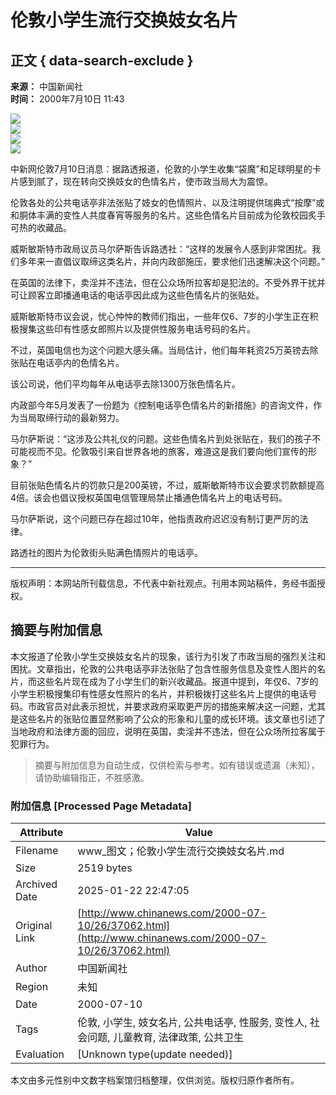 # 伦敦小学生流行交换妓女名片

## 正文 { data-search-exclude }


**来源：** 中国新闻社  
**时间：** 2000年7月10日 11:43  

![](http://club.adam.sina.com.cn/time.gif)  
![](http://adforce.imgis.com/?adserv|330|136065|1|1|misc=_ADFORCE_TIME_)  
![](/images/clear.gif)  
![](/2000-07-10/26/1-26-37062_c.jpg)  

中新网伦敦7月10日消息：据路透报道，伦敦的小学生收集“袋魔”和足球明星的卡片感到腻了，现在转向交换妓女的色情名片，使市政当局大为震惊。

伦敦各处的公共电话亭非法张贴了妓女的色情照片、以及注明提供瑞典式“按摩”或和胴体丰满的变性人共度春宵等服务的名片。这些色情名片目前成为伦敦校园炙手可热的收藏品。

威斯敏斯特市政局议员马尔萨斯告诉路透社：“这样的发展令人感到非常困扰。我们多年来一直倡议取缔这类名片，并向内政部施压，要求他们迅速解决这个问题。”

在英国的法律下，卖淫并不违法，但在公众场所拉客却是犯法的。不受外界干扰并可让顾客立即播通电话的电话亭因此成为这些色情名片的张贴处。

威斯敏斯特市议会说，忧心忡忡的教师们指出，一些年仅6、7岁的小学生正在积极搜集这些印有性感女郎照片以及提供性服务电话号码的名片。

不过，英国电信也为这个问题大感头痛。当局估计，他们每年耗资25万英镑去除张贴在电话亭内的色情名片。

该公司说，他们平均每年从电话亭去除1300万张色情名片。

内政部今年5月发表了一份题为《控制电话亭色情名片的新措施》的咨询文件，作为当局取缔行动的最新努力。

马尔萨斯说：“这涉及公共礼仪的问题。这些色情名片到处张贴在，我们的孩子不可能视而不见。伦敦吸引来自世界各地的旅客，难道这是我们要向他们宣传的形象？”

目前张贴色情名片的罚款只是200英镑，不过，威斯敏斯特市议会要求罚款额提高4倍。该会也倡议授权英国电信管理局禁止播通色情名片上的电话号码。

马尔萨斯说，这个问题已存在超过10年，他指责政府迟迟没有制订更严厉的法律。

路透社的图片为伦敦街头贴满色情照片的电话亭。

---

版权声明：本网站所刊载信息，不代表中新社观点。刊用本网站稿件，务经书面授权。
<!-- tcd_original_link http://www.chinanews.com/2000-07-10/26/37062.html -->


## 摘要与附加信息

<!-- tcd_abstract -->
本文报道了伦敦小学生交换妓女名片的现象，该行为引发了市政当局的强烈关注和困扰。文章指出，伦敦的公共电话亭非法张贴了包含性服务信息及变性人图片的名片，而这些名片现在成为了小学生们的新兴收藏品。报道中提到，年仅6、7岁的小学生积极搜集印有性感女性照片的名片，并积极拨打这些名片上提供的电话号码。市政官员对此表示担忧，并要求政府采取更严厉的措施来解决这一问题，尤其是这些名片的张贴位置显然影响了公众的形象和儿童的成长环境。该文章也引述了当地政府和法律方面的回应，说明在英国，卖淫并不违法，但在公众场所拉客属于犯罪行为。
<!-- tcd_abstract_end -->

> 摘要与附加信息为自动生成，仅供检索与参考。如有错误或遗漏（未知），请协助编辑指正，不胜感激。

### 附加信息 [Processed Page Metadata]

| Attribute       | Value                                  |
|-----------------|----------------------------------------|
| Filename        | www_图文；伦敦小学生流行交换妓女名片.md                             |
| Size            | 2519 bytes                           |
| Archived Date   | 2025-01-22 22:47:05                             |
| Original Link   | [http://www.chinanews.com/2000-07-10/26/37062.html](http://www.chinanews.com/2000-07-10/26/37062.html)                       |
| Author          | 中国新闻社                               |
| Region          | 未知                               |
| Date            | 2000-07-10                                 |
| Tags            | 伦敦, 小学生, 妓女名片, 公共电话亭, 性服务, 变性人, 社会问题, 儿童教育, 法律政策, 公共卫生                                 |
| Evaluation            | [Unknown type(update needed)]                                 |
<!-- tcd_table_end -->

本文由多元性别中文数字档案馆归档整理，仅供浏览。版权归原作者所有。
